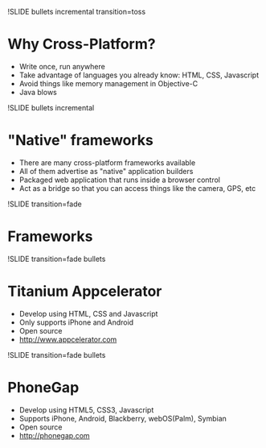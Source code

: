 !SLIDE bullets incremental transition=toss
# Why Cross-Platform? #################################################

* Write once, run anywhere
* Take advantage of languages you already know: HTML, CSS, Javascript
* Avoid things like memory management in Objective-C 
* Java blows

!SLIDE bullets incremental
# "Native" frameworks ##################################################

* There are many cross-platform frameworks available
* All of them advertise as "native" application builders
* Packaged web application that runs inside a browser control
* Act as a bridge so that you can access things like the camera, GPS, etc

!SLIDE transition=fade
# Frameworks ##################################################

!SLIDE transition=fade bullets
# Titanium Appcelerator ###########################################

* Develop using HTML, CSS and Javascript
* Only supports iPhone and Android
* Open source
* http://www.appcelerator.com

!SLIDE transition=fade bullets
# PhoneGap ###########################################

* Develop using HTML5, CSS3, Javascript
* Supports iPhone, Android, Blackberry, webOS(Palm), Symbian
* Open source
* http://phonegap.com
